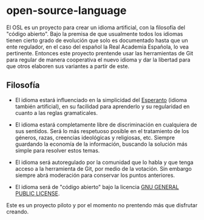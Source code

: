 # open-source-language
El OSL es un proyecto para crear un idioma artificial, con la filosofía del "código abierto". Bajo la premisa de que usualmente todos los idiomas tienen cierto grado de evolución que solo es documentado hasta que un ente regulador, en el caso del español la Real Academia Española, lo vea pertinente. Entonces este proyecto prentende usar las herramientas de Git para regular de manera cooperativa el nuevo idioma y dar la libertad para que otros elaboren sus variantes a partir de este. 

## Filosofía
- El idioma estará influenciado en la simplicidad del [Esperanto][1] (idioma también artificial), en su facilidad para aprenderlo y su regularidad en cuanto a las reglas gramaticales. 

- El idioma estará completamente libre de discriminación en cualquiera de sus sentidos. Será lo más respetuoso posible en el tratamiento de los géneros, razas, creencias ideológicas y religiosas, etc. Siempre guardando la economía de la información, buscando la solución más simple para resolver estos temas.

- El idioma será autoregulado por la comunidad que lo habla y que tenga acceso a la herramienta de Git, por medio de la votación. Sin embargo siempre abrá moderación para conservar los puntos anteriores.

- El idioma será de "código abierto" bajo la licencia [GNU GENERAL PUBLIC LICENSE][2].

Este es un proyecto piloto y por el momento no prentendo más que disfrutar creando.

[1]: https://github.com/Westra126/open-source-language/blob/master/zamenhofo_fundamento_de_esperanto.pdf
[2]: https://github.com/Westra126/open-source-language/blob/master/LICENSE
